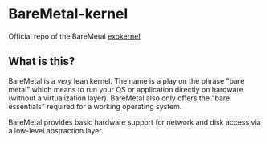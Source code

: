 BareMetal-kernel
================

Official repo of the BareMetal [exokernel](http://en.wikipedia.org/wiki/Exokernel)


What is this?
-------------

BareMetal is a _very_ lean kernel. The name is a play on the phrase "bare metal" which means to run your OS or application directly on hardware (without a virtualization layer). BareMetal also only offers the "bare essentials" required for a working operating system.

BareMetal provides basic hardware support for network and disk access via a low-level abstraction layer.
